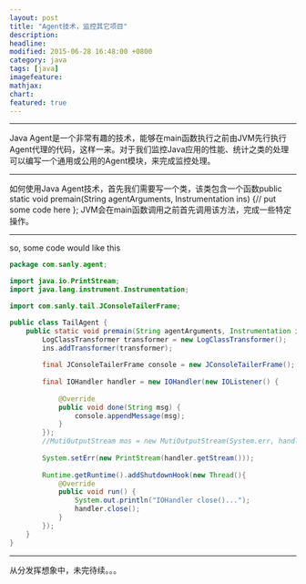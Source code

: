 ```yaml
---
layout: post
title: "Agent技术，监控其它项目"
description:
headline:
modified: 2015-06-28 16:48:00 +0800
category: java
tags: [java]
imagefeature: 
mathjax:
chart:
featured: true
---
```

------
Java Agent是一个非常有趣的技术，能够在main函数执行之前由JVM先行执行Agent代理的代码，这样一来。对于我们监控Java应用的性能、统计之类的处理可以编写一个通用或公用的Agent模块，来完成监控处理。

------
如何使用Java Agent技术，首先我们需要写一个类，该类包含一个函数public static void premain(String agentArguments, Instrumentation ins) {// put some code here };
JVM会在main函数调用之前首先调用该方法，完成一些特定操作。

-----
so, some code would like this
```java
package com.sanly.agent;

import java.io.PrintStream;
import java.lang.instrument.Instrumentation;

import com.sanly.tail.JConsoleTailerFrame;

public class TailAgent {
	public static void premain(String agentArguments, Instrumentation ins) {
		LogClassTransformer transformer = new LogClassTransformer();
		ins.addTransformer(transformer);
		
		final JConsoleTailerFrame console = new JConsoleTailerFrame();
		
		final IOHandler handler = new IOHandler(new IOListener() {
			
			@Override
			public void done(String msg) {
				console.appendMessage(msg);
			}
		});
		//MutiOutputStream mos = new MutiOutputStream(System.err, handler.getStream());
		
		System.setErr(new PrintStream(handler.getStream()));
		
		Runtime.getRuntime().addShutdownHook(new Thread(){
			@Override
			public void run() {
				System.out.println("IOHandler close()...");
				handler.close();
			}
		});
	}
}
```

---
从分发挥想象中，未完待续。。。